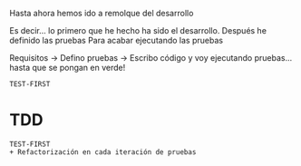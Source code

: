 Hasta ahora hemos ido a remolque del desarrollo

Es decir... lo primero que he hecho ha sido el desarrollo.
Después he definido las pruebas
Para acabar ejecutando las pruebas

Requisitos -> Defino pruebas -> Escribo código y voy ejecutando pruebas... hasta que se pongan en verde!

	TEST-FIRST

# TDD

	TEST-FIRST
	+ Refactorización en cada iteración de pruebas
	